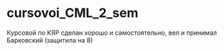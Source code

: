 # cursovoi_CML_2_sem

Курсовой по КЯР сделан хорошо и самостоятельно, вел и принимал Барковский (защитила на 8) 
